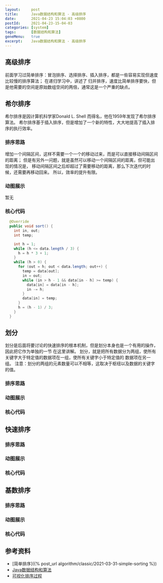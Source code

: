 ```yaml
---
layout:     post
title:      Java数据结构和算法 - 高级排序
date:       2021-04-23 15:04:03 +0800
postId:     2021-04-23-15-04-03
categories: [system]
tags:       [数据结构和算法]
geneMenu:   true
excerpt:    Java数据结构和算法 - 高级排序
---
```

## 高级排序
前面学习过简单排序：冒泡排序、选择排序、插入排序，都是一些容易实现但速度比较慢的排序算法；
在递归学习中，讲述了 归并排序，速度比简单排序要快，但是他需要的空间是原始数组空间的两倍，通常这是一个严重的缺点。

## 希尔排序
希尔排序是因计算机科学家Donald L. Shell 而得名，他在1959年发现了希尔排序算法。
希尔排序基于插入排序，但是增加了一个新的特性，大大地提高了插入排序的执行效率。

### 排序思路
增加一个间隔区间，这样不需要一个一个的移动过来，而是可以直接移动间隔区间的距离；
但是有另外一问题，就是虽然可以移动一个间隔区间的距离，但可能出现的情况是，
移动间隔区间之后却超过了需要移动的距离，那么下次迭代的时候，还需要再移动回来。
所以，效率的提升有限。

### 动图展示
暂无

### 核心代码
```java
  @Override
  public void sort() {
    int in, out;
    int temp;

    int h = 1;
    while (h <= data.length / 3) {
      h = h * 3 + 1;
    }
    while (h > 0) {
      for (out = h; out < data.length; out++) {
        temp = data[out];
        in = out;
        while (in > h - 1 && data[in - h] >= temp) {
          data[in] = data[in - h];
          in -= h;
        }
        data[in] = temp;
      }
      h = (h - 1) / 3;
    }
  }
```

## 划分
划分是后面将要讨论的快速排序的根本机制，但是划分本身也是一个有用的操作，因此把它作为单独的一节
在这里讲解。
划分，就是把所有数据分为两组，使所有关键字大于特定值的数据项在一组，使所有关键字小于特定值的
数据项在另一组。
注意：划分的两组的元素数量可以不相等，这取决于枢纽以及数据的关键字的值。

### 排序思路
### 动图展示
### 核心代码


## 快速排序

### 排序思路
### 动图展示
### 核心代码


## 基数排序

### 排序思路
### 动图展示
### 核心代码


## 参考资料
* [简单排序]({% post_url algorithm/classic/2021-03-31-simple-sorting %})
* [Java数据结构和算法](https://book.douban.com/subject/1144007/)
* [可视化排序过程](https://visualgo.net/zh/sorting)
